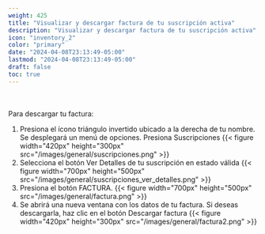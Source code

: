 ```yaml
---
weight: 425
title: "Visualizar y descargar factura de tu suscripción activa"
description: "Visualizar y descargar factura de tu suscripción activa"
icon: "inventory_2"
color: "primary"
date: "2024-04-08T23:13:49-05:00"
lastmod: "2024-04-08T23:13:49-05:00"
draft: false
toc: true
---
```

<br></br>
Para descargar tu factura:
1. Presiona el ícono triángulo invertido ubicado a la derecha de tu nombre. Se desplegará un menú de opciones. Presiona Suscripciones
{{< figure width="420px" height="300px" src="/images/general/suscripciones.png" >}} 
2. Selecciona el botón Ver Detalles de tu suscripción en estado válida
{{< figure width="700px" height="500px" src="/images/general/suscripciones_ver_detalles.png" >}} 
3. Presiona el botón FACTURA.
{{< figure width="700px" height="500px" src="/images/general/factura.png" >}} 
4. Se abrirá una nueva ventana con los datos de tu factura. Si deseas descargarla, haz clic en el botón Descargar factura
{{< figure width="420px" height="300px" src="/images/general/factura2.png" >}} 
